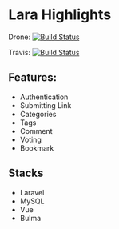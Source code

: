 # Lara Highlights 

Drone: 
[![Build Status](https://cloud.drone.io/api/badges/marufmax/LaraHighlights/status.svg)](https://cloud.drone.io/marufmax/LaraHighlights)

Travis:
[![Build Status](https://travis-ci.org/marufmax/LaraHighlights.svg?branch=master)](https://travis-ci.org/marufmax/LaraHighlights)
## Features:

- Authentication 
- Submitting Link
- Categories 
- Tags
- Comment
- Voting
- Bookmark

## Stacks

- Laravel
- MySQL 
- Vue
- Bulma
